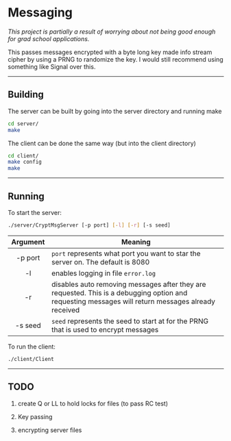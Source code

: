 # Messaging

*This project is partially a result of worrying about not being good enough for grad school applications.*

This passes messages encrypted with a byte long key made info stream cipher by using a PRNG to randomize the key. I would still recommend using something like Signal over this.

--------------------------------------------------------------------------------
## Building

The server can be built by going into the server directory and running make

```bash
cd server/
make
```

The client can be done the same way (but into the client directory)

```bash
cd client/
make config
make
```

--------------------------------------------------------------------------------
## Running

To start the server:

```bash
./server/CryptMsgServer [-p port] [-l] [-r] [-s seed]
```
|Argument|Meaning|
|:------:|-------|
|-p port |`port` represents what port you want to star the server on. The default is 8080|
|-l      |enables logging in file `error.log`|
|-r      |disables auto removing messages after they are requested. This is a debugging option and requesting messages will return messages already received|
|-s seed |`seed` represents the seed to start at for the PRNG that is used to encrypt messages|

To run the client:
```bash
./client/Client
```

--------------------------------------------------------------------------------
## TODO

1. create Q or LL to hold locks for files (to pass RC test)


1. Key passing
2. encrypting server files
